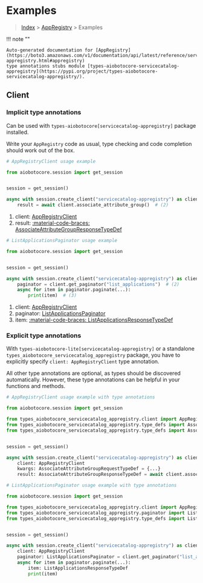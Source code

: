 # Examples

> [Index](../README.md) > [AppRegistry](./README.md) > Examples

!!! note ""

    Auto-generated documentation for [AppRegistry](https://boto3.amazonaws.com/v1/documentation/api/latest/reference/services/servicecatalog-appregistry.html#appregistry)
    type annotations stubs module [types-aiobotocore-servicecatalog-appregistry](https://pypi.org/project/types-aiobotocore-servicecatalog-appregistry/).

## Client

### Implicit type annotations

Can be used with `types-aiobotocore[servicecatalog-appregistry]` package installed.

Write your `AppRegistry` code as usual,
type checking and code completion should work out of the box.



```python
# AppRegistryClient usage example

from aiobotocore.session import get_session


session = get_session()

async with session.create_client("servicecatalog-appregistry") as client:  # (1)
    result = await client.associate_attribute_group()  # (2)
```

1. client: [AppRegistryClient](./client.md)
2. result: [:material-code-braces: AssociateAttributeGroupResponseTypeDef](./type_defs.md#associateattributegroupresponsetypedef) 



```python
# ListApplicationsPaginator usage example

from aiobotocore.session import get_session


session = get_session()

async with session.create_client("servicecatalog-appregistry") as client:  # (1)
    paginator = client.get_paginator("list_applications")  # (2)
    async for item in paginator.paginate(...):
        print(item)  # (3)
```

1. client: [AppRegistryClient](./client.md)
2. paginator: [ListApplicationsPaginator](./paginators.md#listapplicationspaginator)
3. item: [:material-code-braces: ListApplicationsResponseTypeDef](./type_defs.md#listapplicationsresponsetypedef) 




### Explicit type annotations

With `types-aiobotocore-lite[servicecatalog-appregistry]`
or a standalone `types_aiobotocore_servicecatalog_appregistry` package, you have to explicitly specify
`client: AppRegistryClient` type annotation.

All other type annotations are optional, as types should be discovered automatically.
However, these type annotations can be helpful in your functions and methods.


```python
# AppRegistryClient usage example with type annotations

from aiobotocore.session import get_session

from types_aiobotocore_servicecatalog_appregistry.client import AppRegistryClient
from types_aiobotocore_servicecatalog_appregistry.type_defs import AssociateAttributeGroupResponseTypeDef
from types_aiobotocore_servicecatalog_appregistry.type_defs import AssociateAttributeGroupRequestTypeDef


session = get_session()

async with session.create_client("servicecatalog-appregistry") as client:
    client: AppRegistryClient
    kwargs: AssociateAttributeGroupRequestTypeDef = {...}
    result: AssociateAttributeGroupResponseTypeDef = await client.associate_attribute_group(**kwargs)
```



```python
# ListApplicationsPaginator usage example with type annotations

from aiobotocore.session import get_session

from types_aiobotocore_servicecatalog_appregistry.client import AppRegistryClient
from types_aiobotocore_servicecatalog_appregistry.paginator import ListApplicationsPaginator
from types_aiobotocore_servicecatalog_appregistry.type_defs import ListApplicationsResponseTypeDef


session = get_session()

async with session.create_client("servicecatalog-appregistry") as client:
    client: AppRegistryClient
    paginator: ListApplicationsPaginator = client.get_paginator("list_applications")
    async for item in paginator.paginate(...):
        item: ListApplicationsResponseTypeDef
        print(item)
```


